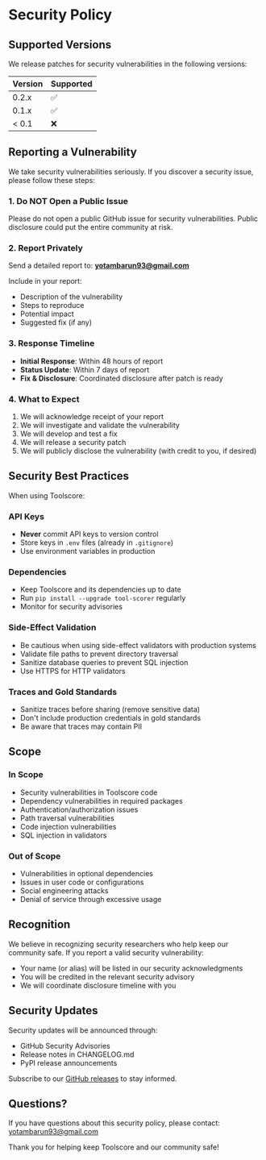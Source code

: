 # Security Policy

## Supported Versions

We release patches for security vulnerabilities in the following versions:

| Version | Supported          |
| ------- | ------------------ |
| 0.2.x   | :white_check_mark: |
| 0.1.x   | :white_check_mark: |
| < 0.1   | :x:                |

## Reporting a Vulnerability

We take security vulnerabilities seriously. If you discover a security issue, please follow these steps:

### 1. Do NOT Open a Public Issue

Please do not open a public GitHub issue for security vulnerabilities. Public disclosure could put the entire community at risk.

### 2. Report Privately

Send a detailed report to: **yotambarun93@gmail.com**

Include in your report:
- Description of the vulnerability
- Steps to reproduce
- Potential impact
- Suggested fix (if any)

### 3. Response Timeline

- **Initial Response**: Within 48 hours of report
- **Status Update**: Within 7 days of report
- **Fix & Disclosure**: Coordinated disclosure after patch is ready

### 4. What to Expect

1. We will acknowledge receipt of your report
2. We will investigate and validate the vulnerability
3. We will develop and test a fix
4. We will release a security patch
5. We will publicly disclose the vulnerability (with credit to you, if desired)

## Security Best Practices

When using Toolscore:

### API Keys
- **Never** commit API keys to version control
- Store keys in `.env` files (already in `.gitignore`)
- Use environment variables in production

### Dependencies
- Keep Toolscore and its dependencies up to date
- Run `pip install --upgrade tool-scorer` regularly
- Monitor for security advisories

### Side-Effect Validation
- Be cautious when using side-effect validators with production systems
- Validate file paths to prevent directory traversal
- Sanitize database queries to prevent SQL injection
- Use HTTPS for HTTP validators

### Traces and Gold Standards
- Sanitize traces before sharing (remove sensitive data)
- Don't include production credentials in gold standards
- Be aware that traces may contain PII

## Scope

### In Scope
- Security vulnerabilities in Toolscore code
- Dependency vulnerabilities in required packages
- Authentication/authorization issues
- Path traversal vulnerabilities
- Code injection vulnerabilities
- SQL injection in validators

### Out of Scope
- Vulnerabilities in optional dependencies
- Issues in user code or configurations
- Social engineering attacks
- Denial of service through excessive usage

## Recognition

We believe in recognizing security researchers who help keep our community safe. If you report a valid security vulnerability:

- Your name (or alias) will be listed in our security acknowledgments
- You will be credited in the relevant security advisory
- We will coordinate disclosure timeline with you

## Security Updates

Security updates will be announced through:
- GitHub Security Advisories
- Release notes in CHANGELOG.md
- PyPI release announcements

Subscribe to our [GitHub releases](https://github.com/yotambraun/toolscore/releases) to stay informed.

## Questions?

If you have questions about this security policy, please contact: yotambarun93@gmail.com

Thank you for helping keep Toolscore and our community safe!
